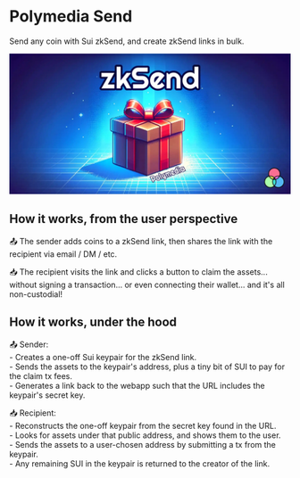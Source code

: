 # Polymedia Send

Send any coin with Sui zkSend, and create zkSend links in bulk.

![Polymedia Send](./src/web/public/img/open-graph.webp)

## How it works, from the user perspective

📤 The sender adds coins to a zkSend link, then shares the link with the recipient via email / DM / etc.

📥 The recipient visits the link and clicks a button to claim the assets... without signing a transaction... or even connecting their wallet... and it's all non-custodial!

## How it works, under the hood

📤 Sender:<br/>
\- Creates a one-off Sui keypair for the zkSend link.<br/>
\- Sends the assets to the keypair's address, plus a tiny bit of SUI to pay for the claim tx fees.<br/>
\- Generates a link back to the webapp such that the URL includes the keypair's secret key.<br/>

📥 Recipient:<br/>
\- Reconstructs the one-off keypair from the secret key found in the URL.<br/>
\- Looks for assets under that public address, and shows them to the user.<br/>
\- Sends the assets to a user-chosen address by submitting a tx from the keypair.<br/>
\- Any remaining SUI in the keypair is returned to the creator of the link.<br/>
